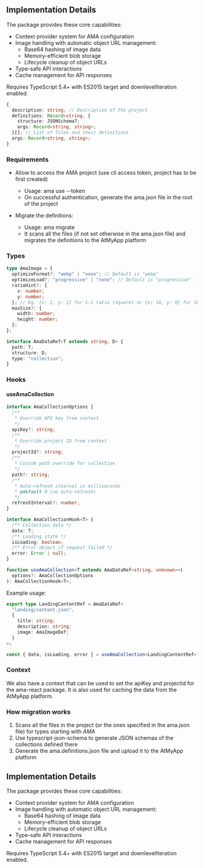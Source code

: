## Implementation Details

The package provides these core capabilities:

- Context provider system for AMA configuration
- Image handling with automatic object URL management:
  - Base64 hashing of image data
  - Memory-efficient blob storage
  - Lifecycle cleanup of object URLs
- Type-safe API interactions
- Cache management for API responses

Requires TypeScript 5.4+ with ES2015 target and downlevelIteration enabled.

```typescript
{
  description: string; // Description of the project
  definitions: Record<string, {
    structure: JSONSchema7;
    args: Record<string, string>;
  }[]; // List of files and their definitions
  args: Record<string, string>;
}
```

### Requirements

- Allow to access the AMA project (use cli access token, project has to be first created)

  - Usage: ama use --token <token>
  - On successful authentication, generate the ama.json file in the root of the project

- Migrate the definitions:
  - Usage: ama migrate
  - It scans all the files (if not set otherwise in the ama.json file) and migrates the definitions to the AtMyApp platform

### Types

```typescript
type AmaImage = {
  optimizeFormat?: "webp" | "none"; // Default is "webp"
  optimizeLoad?: "progressive" | "none"; // Default is "progressive" - first loads smaller sizes and then enhances them progressively
  ratioHint?: {
    x: number;
    y: number;
  }; // Eg. {x: 1, y: 1} for 1:1 ratio (square) or {x: 16, y: 9} for 16:9 ratio
  maxSize?: {
    width: number;
    height: number;
  };
};
```

```typescript
interface AmaDataRef<T extends string, D> {
  path: T;
  structure: D;
  type: "collection";
}
```

### Hooks

#### useAmaCollection

```typescript
interface AmaCollectionOptions {
  /**
   * Override API key from context
   */
  apiKey?: string;
  /**
   * Override project ID from context
   */
  projectId?: string;
  /**
   * Custom path override for collection
   */
  path?: string;
  /**
   * Auto-refresh interval in milliseconds
   * @default 0 (no auto-refresh)
   */
  refreshInterval?: number;
}

interface AmaCollectionHook<T> {
  /** Collection data */
  data: T;
  /** Loading state */
  isLoading: boolean;
  /** Error object if request failed */
  error: Error | null;
}

function useAmaCollection<T extends AmaDataRef<string, unknown>>(
  options?: AmaCollectionOptions
): AmaCollectionHook<T>;
```

Example usage:

```typescript
export type LandingContentRef = AmaDataRef<
  "landing/content.json",
  {
    title: string;
    description: string;
    image: AmaImageDef;
  }
>;

const { data, isLoading, error } = useAmaCollection<LandingContentRef>();
```

### Context

We also have a context that can be used to set the apiKey and projectId for the ama-react package. It is also used for caching the data from the AtMyApp platform.

### How migration works

1. Scans all the files in the project (or the ones specified in the ama.json file) for types starting with _AMA_
2. Use typescript-json-schema to generate JSON schemas of the collections defined there
3. Generate the ama.definitions.json file and upload it to the AtMyApp platform

## Implementation Details

The package provides these core capabilities:

- Context provider system for AMA configuration
- Image handling with automatic object URL management:
  - Base64 hashing of image data
  - Memory-efficient blob storage
  - Lifecycle cleanup of object URLs
- Type-safe API interactions
- Cache management for API responses

Requires TypeScript 5.4+ with ES2015 target and downlevelIteration enabled.
